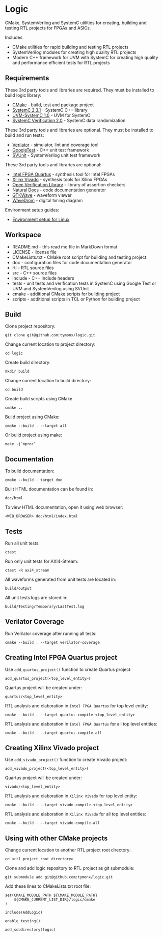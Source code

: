 Logic
=====

CMake, SystemVerilog and SystemC utilities for creating, building and testing
RTL projects for FPGAs and ASICs.

Includes:

  * CMake utilities for rapid building and testing RTL projects
  * SystemVerilog modules for creating high quality RTL projects
  * Modern C++ framework for UVM with SystemC for creating high quality and
    performance efficient tests for RTL projects

Requirements
------------

These 3rd party tools and libraries are required. They must be installed to
build logic library:

  * [CMake](https://cmake.org/) - build, test and package project
  * [SystemC 2.3.1](http://accellera.org/downloads/standards/systemc) - SystemC C++ library
  * [UVM-SystemC 1.0](http://www.eda.org/activities/working-groups/systemc-verification) - UVM for SystemC
  * [SystemC Verification 2.0](http://accellera.org/downloads/standards/systemc) - SystemC data randomization

These 3rd party tools and libraries are optional. They must be installed to
build and run tests:

  * [Verilator](https://www.veripool.org/wiki/verilator/) - simulator, lint and coverage tool
  * [GoogleTest](https://github.com/google/googletest) - C++ unit test framework
  * [SVUnit](http://agilesoc.com/open-source-projects/svunit/) - SystemVerilog unit test framework

These 3rd party tools and libraries are optional:

  * [Intel FPGA Quartus](https://www.altera.com/downloads/download-center.html) - synthesis tool for Intel FPGAs
  * [Xilinx Vivado](https://www.xilinx.com/products/design-tools/vivado.html) - synthesis tools for Xilinx FPGAs
  * [Open Verification Library](http://accellera.org/activities/working-groups/ovl) - library of assertion checkers
  * [Natural Docs](http://www.naturaldocs.org/) - code documentation generator
  * [GTKWave](http://gtkwave.sourceforge.net/) - waveform viewer
  * [WaveDrom](http://wavedrom.com/) - digital timing diagram

Environment setup guides:

  * [Environment setup for Linux](doc/environment-setup-linux.md)

Workspace
---------

  * README.md       - this read me file in MarkDown format
  * LICENSE         - license file
  * CMakeLists.txt  - CMake root script for building and testing project
  * doc             - configuration files for code documentation generator
  * rtl             - RTL source files
  * src             - C++ source files
  * include         - C++ include headers
  * tests           - unit tests and verification tests in SystemC using
                      Google Test or UVM and SystemVerilog using SVUnit
  * cmake           - additional CMake scripts for building project
  * scripts         - additional scripts in TCL or Python for building project

Build
-----

Clone project repository:

    git clone git@github.com:tymonx/logic.git

Change current location to project directory:

    cd logic

Create build directory:

    mkdir build

Change current location to build directory:

    cd build

Create build scripts using CMake:

    cmake ..

Build project using CMake:

    cmake --build . --target all

Or build project using make:

    make -j`nproc`

Documentation
-------------

To build documentation:

    cmake --build . target doc

Built HTML documentation can be found in:

    doc/html

To view HTML documentation, open it using web browser:

    <WEB_BROWSER> doc/html/index.html

Tests
-----

Run all unit tests:

    ctest

Run only unit tests for AXI4-Stream:

    ctest -R axi4_stream

All waveforms generated from unit tests are located in:

    build/output

All unit tests logs are stored in:

    build/Testing/Temporary/LastTest.log

Verilator Coverage
------------------

Run Verilator coverage after running all tests:

    cmake --build . --target verilator-coverage

Creating Intel FPGA Quartus project
-----------------------------------

Use `add_quartus_project()` function to create Quartus project:

    add_quartus_project(<top_level_entity>)

Quartus project will be created under:

    quartus/<top_level_entity>

RTL analysis and elaboration in `Intel FPGA Quartus` for top level entity:

    cmake --build . --target quartus-compile-<top_level_entity>

RTL analysis and elaboration in `Intel FPGA Quartus` for all top level
entities:

    cmake --build . --target quartus-compile-all

Creating Xilinx Vivado project
------------------------------

Use `add_vivado_project()` function to create Vivado project:

    add_vivado_project(<top_level_entity>)

Quartus project will be created under:

    vivado/<top_level_entity>

RTL analysis and elaboration in `Xilinx Vivado` for top level entity:

    cmake --build . --target vivado-compile-<top_level_entity>

RTL analysis and elaboration in `Xilinx Vivado` for all top level
entities:

    cmake --build . --target vivado-compile-all

Using with other CMake projects
-------------------------------

Change current location to another RTL project root directory:

    cd <rtl_project_root_directory>

Clone and add logic repository to RTL project as git submodule:

    git submodule add git@github.com:tymonx/logic.git

Add these lines to CMakeLists.txt root file:

    set(CMAKE_MODULE_PATH ${CMAKE_MODULE_PATH}
        ${CMAKE_CURRENT_LIST_DIR}/logic/cmake
    )

    include(AddLogic)

    enable_testing()

    add_subdirectory(logic)
